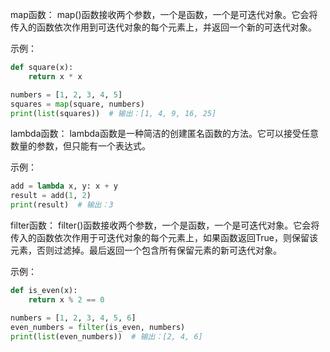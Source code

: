 map函数：
map()函数接收两个参数，一个是函数，一个是可迭代对象。它会将传入的函数依次作用到可迭代对象的每个元素上，并返回一个新的可迭代对象。

示例：
```python
def square(x):
    return x * x

numbers = [1, 2, 3, 4, 5]
squares = map(square, numbers)
print(list(squares))  # 输出：[1, 4, 9, 16, 25]
```

lambda函数：
lambda函数是一种简洁的创建匿名函数的方法。它可以接受任意数量的参数，但只能有一个表达式。

示例：
```python
add = lambda x, y: x + y
result = add(1, 2)
print(result)  # 输出：3
```

filter函数：
filter()函数接收两个参数，一个是函数，一个是可迭代对象。它会将传入的函数依次作用于可迭代对象的每个元素上，如果函数返回True，则保留该元素，否则过滤掉。最后返回一个包含所有保留元素的新可迭代对象。

示例：
```python
def is_even(x):
    return x % 2 == 0

numbers = [1, 2, 3, 4, 5, 6]
even_numbers = filter(is_even, numbers)
print(list(even_numbers))  # 输出：[2, 4, 6]
```